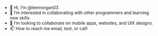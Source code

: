 - 👋 Hi, I’m @leemorgan03
- 👀 I’m interested in collaborating with other programmers and learning new skills.
- 💞️ I’m looking to collaborate on mobile apps, websites, and UIX designs. 
- 📫 How to reach me email, text, or call!

<!---
leemorgan03/leemorgan03 is a ✨ special ✨ repository because its `README.md` (this file) appears on your GitHub profile.
You can click the Preview link to take a look at your changes.
--->
